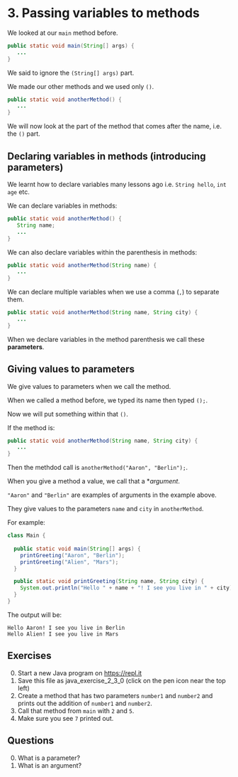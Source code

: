 # 3. Passing variables to methods

We looked at our `main` method before.

```java
public static void main(String[] args) {
   ...
}
```

We said to ignore the `(String[] args)` part.

We made our other methods and we used only `()`.

```java
public static void anotherMethod() {
   ...
}
```

We will now look at the part of the method that comes after the name, i.e. the `()` part.

## Declaring variables in methods (introducing parameters)

We learnt how to declare variables many lessons ago i.e. `String hello`, `int age` etc.

We can declare variables in methods:

```java
public static void anotherMethod() {
   String name;
   ...
}
```

We can also declare variables within the parenthesis in methods:

```java
public static void anotherMethod(String name) {
   ...
}
```

We can declare multiple variables when we use a comma (`,`) to separate them.

```java
public static void anotherMethod(String name, String city) {
   ...
}
```

When we declare variables in the method parenthesis we call these **parameters**.

## Giving values to parameters

We give values to parameters when we call the method.

When we called a method before, we typed its name then typed `();`.

Now we will put something within that `()`.

If the method is:

```java
public static void anotherMethod(String name, String city) {
   ...
}
```

Then the methdod call is `anotherMethod("Aaron", "Berlin");`.

When you give a method a value, we call that a **argument*. 

`"Aaron"` and `"Berlin"` are examples of arguments in the example above.

They give values to the parameters `name` and `city` in `anotherMethod`.

For example:

```java
class Main {
  
  public static void main(String[] args) {
    printGreeting("Aaron", "Berlin");
    printGreeting("Alien", "Mars");    
  }

  public static void printGreeting(String name, String city) {
    System.out.println("Hello " + name + "! I see you live in " + city);
  }
}
```

The output will be:

```
Hello Aaron! I see you live in Berlin
Hello Alien! I see you live in Mars
```


## Exercises

0. Start a new Java program on https://repl.it
0. Save this file as java_exercise_2_3_0 (click on the pen icon near the top left)
0. Create a method that has two parameters `number1` and `number2` and prints out the addition of `number1` and `number2`.
0. Call that method from `main` with `2` and `5`.
0. Make sure you see `7` printed out.


## Questions

0. What is a parameter?
0. What is an argument?
